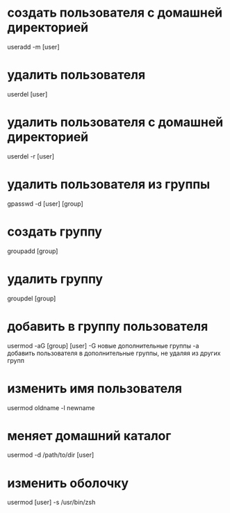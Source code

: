 # создать пользователя с домашней директорией
useradd -m [user]

# удалить пользователя 
userdel [user]

# удалить пользователя с домашней директорией
userdel -r [user]

# удалить пользователя из группы
gpasswd -d [user] [group]

# создать группу
groupadd [group]

# удалить группу
groupdel [group]

# добавить в группу пользователя 
usermod -aG [group] [user]
-G новые дополнительные группы
-a добавить пользователя в дополнительные группы, не удаляя из других групп

# изменить имя пользователя
usermod oldname -l newname

# меняет домашний каталог
usermod -d /path/to/dir [user]

# изменить оболочку
usermod [user] -s /usr/bin/zsh

